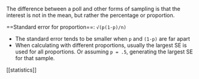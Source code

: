The difference between a poll and other forms of sampling is that the interest is not in the mean, but rather the percentage or proportion.

==Standard error for proportion==: `√(p(1-p)/n)`
- The standard error tends to be smaller when `p` and `(1-p)` are far apart
- When calculating with different proportions, usually the largest SE is used for all proportions. Or assuming `p = .5`, generating the largest SE for that sample.

[[statistics]]